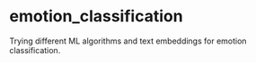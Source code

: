 # emotion_classification
Trying different ML algorithms and text embeddings for emotion classification.
